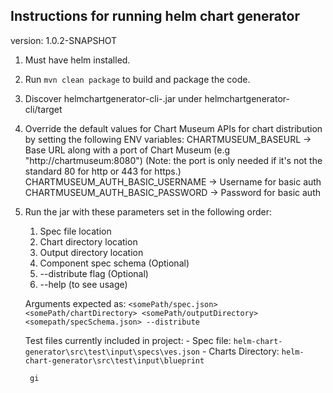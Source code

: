 ## Instructions for running helm chart generator
version: 1.0.2-SNAPSHOT

1. Must have helm installed.

2. Run `mvn clean package` to build and package the code.

3. Discover helmchartgenerator-cli-<version>.jar under helmchartgenerator-cli/target

4. Override the default values for Chart Museum APIs for chart distribution by setting the following ENV variables:
    CHARTMUSEUM_BASEURL -> Base URL along with a port of Chart Museum (e.g "http://chartmuseum:8080")
                           (Note: the port is only needed if it's not the standard 80 for http or 443 for https.)
    CHARTMUSEUM_AUTH_BASIC_USERNAME -> Username for basic auth
    CHARTMUSEUM_AUTH_BASIC_PASSWORD -> Password for basic auth

5. Run the jar with these parameters set in the following order:
    1. Spec file location
    2. Chart directory location
    3. Output directory location
    4. Component spec schema (Optional)
    5. --distribute flag (Optional)
    6. --help (to see usage)

    Arguments expected as: `<somePath/spec.json>  <somePath/chartDirectory> <somePath/outputDirectory> <somepath/specSchema.json> --distribute`

    Test files currently included in project:
        - Spec file: `helm-chart-generator\src\test\input\specs\ves.json`
        - Charts Directory: `helm-chart-generator\src\test\input\blueprint` 
        
        gi  